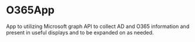 # O365App
App to utilizing Microsoft graph API to collect AD and O365 information and present in useful displays and to be expanded on as needed.
